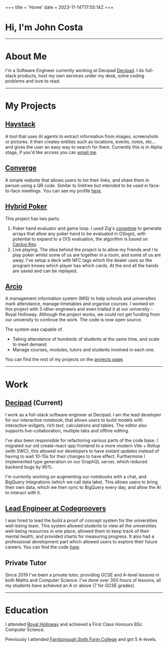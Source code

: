 +++
title = 'Home'
date = 2023-11-14T17:55:14Z
+++

# Hi, I'm John Costa

---

# About Me
I'm a Software Engineer currently working at Decipad [Decipad](https://www.decipad.com/). I do full-stack products, host my own services under my desk, solve coding problems and love to read.

---

# My Projects
## [Haystack](https://www.youtube.com/watch?v=tPOEJewdj8Y)
A tool that uses AI agents to extract information from images, screenshots or pictures. It then creates entities such as locations, events, notes, etc... and gives the user an easy way to search for them. Currently this is in Alpha stage, if you'd like access you can [email me](mailto:me@johncosta.tech).
## [Converge](https://converge.sh)
A simple website that allows users to list their links, and share them in person using a QR code. Similar to linktree but intended to be used in face-to-face meetings. You can see my profile [here](https://converge.sh/1).

## [Hybrid Poker](https://github.com/JohnCosta27/Poker)
This project has two parts.
1. Poker hand evaluator and game loop. I used Zig's [comptime](https://zig.guide/language-basics/comptime/) to generate arrays that allow any poker hand to be evaluated in O(logn), with potential to expand to a O(1) evaluation, the algorithm is based on [Cactus Kev](https://zig.guide/language-basics/comptime/).
2. Live playing. The idea behind the project is to allow my friends and I to play poker whilst some of us are together in a room, and some of us are away. I've setup a deck with NFC tags which the dealer uses so the program knows which player has which cards. At the end all the hands are saved and can be replayed.

## [Arcio](https://github.com/arcio-uk)
A management information system (MIS) to help schools and universities mark attendance, manage timetables and organise courses. I worked on this project with 3 other engineers and even trialled it at our university - Royal Holloway. Although the project works, we could not get funding from our university to continue the work. The code is now open source.

The system was capable of.
- Taking attendance of hundreds of students at the same time, and scale to meet demand.
- Manage courses, modules, tutors and students involved in each one.

You can find the rest of my projects on the [projects page](https://johncosta.tech/projects/).

---

# Work

## [Decipad](https://decipad.com) (Current)
I work as a full-stack software engineer at Decipad. I am the lead developer for our interactive notebook, that allows users to build models with interactive widgets, rich text, calculations and tables. The editor also supports live-collaboration, multiple tabs and offline editing. 

I've also been responsible for refactoring various parts of the code base. I migrated our old create-react-app frontend to a more modern Vite + Rollup (with SWC), this allowed our developers to have instant updates instead of having to wait 10-15s for their changes to have effect. Furthermore I implemented type generation on our GraphQL server, which reduced backend bugs by 90%.

I'm currently working on augmenting our notebooks with a chat, and BigQuery integrations (which we call data lake). This allows users to bring their own data, which we then sync to BigQuery every day, and allow the AI to interact with it.

## [Lead Engineer at Codegroovers](https://www.royalholloway.ac.uk/research-and-education/departments-and-schools/computer-science/news/one-year-of-code-groovers/)
I was hired to lead the build a proof of concept system for the universities well-being team. This system allowed students to view all the universities well-being resources in one place, allowed them to keep track of their mental health, and provided charts for measuring progress. It also had a professional development part which allowed users to explore their future careers. You can find the code [here](https://github.com/JohnCosta27/WellbeingApp).

## Private Tutor
Since 2019 I've been a private tutor, providing GCSE and A-level lessons in both Maths and Computer Science. I've done over 300 hours of lessons, all my students have achieved an A or above (7 for GCSE grades).

---

# Education

I attended [Royal Holloway](https://www.royalholloway.ac.uk/) and achieved a First Class Honours BSc Computer Science.

Previously I attended [Farnborough Sixth Form College](https://farnborough.ac.uk/) and got 5 A-levels.
